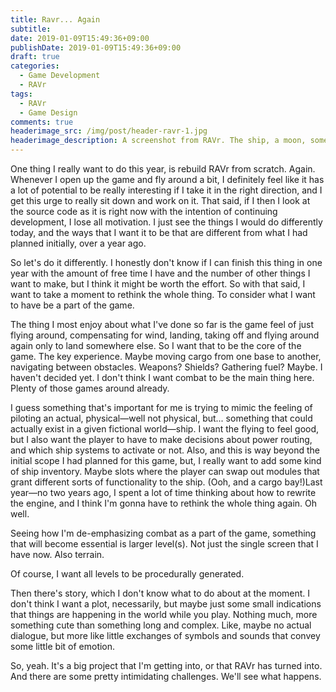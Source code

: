 ```yaml
---
title: Ravr... Again
subtitle:
date: 2019-01-09T15:49:36+09:00
publishDate: 2019-01-09T15:49:36+09:00
draft: true
categories:
  - Game Development
  - RAVr
tags:
  - RAVr
  - Game Design
comments: true
headerimage_src: /img/post/header-ravr-1.jpg
headerimage_description: A screenshot from RAVr. The ship, a moon, some procedurally generated mountains. Lots of purple.
---
```


One thing I really want to do this year, is rebuild RAVr from scratch. Again.  Whenever I open up the game and fly around a bit, I definitely feel like it has a lot of potential to be really interesting if I take it in the right direction, and I get this urge to really sit down and work on it. That said, if I then I look at the source code as it is right now with the intention of continuing development, I lose all motivation. I just see the things I would do differently today, and the ways that I want it to be that are different from what I had planned initially, over a year ago.

<!--more-->So let's do it differently. I honestly don't know if I can finish this thing in one year with the amount of free time I have and the number of other things I want to make, but I think it might be worth the effort. So with that said, I want to take a moment to rethink the whole thing. To consider what I want to have be a part of the game.

The thing I most enjoy about what I've done so far is the game feel of just flying around, compensating for wind, landing, taking off and flying around again only to land somewhere else. So I want that to be the core of the game. The key experience. Maybe moving cargo from one base to another, navigating between obstacles. Weapons? Shields? Gathering fuel? Maybe. I haven't decided yet. I don't think I want combat to be the main thing here. Plenty of those games around already.

I guess something that's important for me is trying to mimic the feeling of piloting an actual, physical—well not physical, but... something that could actually exist in a given fictional world—ship. I want the flying to feel good, but I also want the player to have to make decisions about power routing, and which ship systems to activate or not. Also, and this is way beyond the initial scope I had planned for this game, but, I really want to add some kind of ship inventory. Maybe slots where the player can swap out modules that grant different sorts of functionality to the ship. (Ooh, and a cargo bay!)Last year—no two years ago, I spent a lot of time thinking about how to rewrite the engine, and I think I'm gonna have to rethink the whole thing again. Oh well.

Seeing how I'm de-emphasizing combat as a part of the game, something that will become essential is larger level(s). Not just the single screen that I have now. Also terrain.

Of course, I want all levels to be procedurally generated.

Then there's story, which I don't know what to do about at the moment. I don't think I want a plot, necessarily, but maybe just some small indications that things are happening in the world while you play. Nothing much, more something cute than something long and complex. Like, maybe no actual dialogue, but more like little exchanges of symbols and sounds that convey some little bit of emotion.

So, yeah. It's a big project that I'm getting into, or that RAVr has turned into. And there are some pretty intimidating challenges. We'll see what happens.